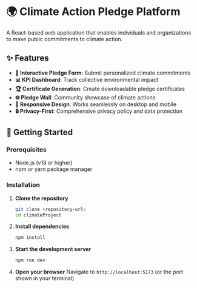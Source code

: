 # 🌍 Climate Action Pledge Platform

A React-based web application that enables individuals and organizations to make public commitments to climate action.

## ✨ Features

- **🎯 Interactive Pledge Form**: Submit personalized climate commitments
- **📊 KPI Dashboard**: Track collective environmental impact
- **🏆 Certificate Generation**: Create downloadable pledge certificates
- **🌐 Pledge Wall**: Community showcase of climate actions
- **📱 Responsive Design**: Works seamlessly on desktop and mobile
- **🔒 Privacy-First**: Comprehensive privacy policy and data protection

## 🚀 Getting Started

### Prerequisites

- Node.js (v18 or higher)
- npm or yarn package manager

### Installation

1. **Clone the repository**
   ```bash
   git clone <repository-url>
   cd climateProject
   ```

2. **Install dependencies**
   ```bash
   npm install
   ```

3. **Start the development server**
   ```bash
   npm run dev
   ```

4. **Open your browser**
   Navigate to `http://localhost:5173` (or the port shown in your terminal)

